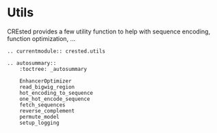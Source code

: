 # Utils

CREsted provides a few utility function to help with sequence encoding, function optimization, ...

```{eval-rst}
.. currentmodule:: crested.utils
```

```{eval-rst}
.. autosummary::
    :toctree: _autosummary

    EnhancerOptimizer
    read_bigwig_region
    hot_encoding_to_sequence
    one_hot_encode_sequence
    fetch_sequences
    reverse_complement
    permute_model
    setup_logging
```
